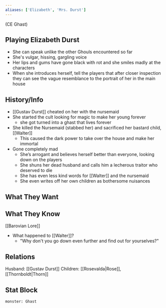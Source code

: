 ```yaml
---
aliases: ['Elizabeth', 'Mrs. Durst']
---
```

(CE Ghast)
## Playing Elizabeth Durst
- She can speak unlike the other Ghouls encountered so far
- She's vulgar, hissing, gargling voice
- Her lips and gums have gone black with rot and she smiles madly at the characters
- When she introduces herself, tell the players that after closer inspection they can see the vague resemblance to the portrait of her in the main house

## History/Info
- [[Gustav Durst]] cheated on her with the nursemaid
- She started the cult looking for magic to make her young forever
	- she got turned into a ghast that lives forever
- She killed the Nursemaid (stabbed her) and sacrificed her bastard child, [[Walter]]
	- This caused the dark power to take over the house and make her immortal
- Gone completely mad
	- She’s arrogant and believes herself better than everyone, looking down on the players
	- She shuns her dead husband and calls him a lecherous traitor who deserved to die
	- She has even less kind words for [[Walter]] and the nursemaid
	- She even writes off her own children as bothersome nuisances

## What They Want

## What They Know
[[Barovian Lore]]
- What happened to [[Walter]]?
	- "Why don't you go down even further and find out for yourselves?"

## Relations
Husband: [[Gustav Durst]]
Children: [[Rosevalda|Rose]], [[Thornboldt|Thorn]]

## Stat Block

```statblock
monster: Ghast
```

```dataviewjs
```
